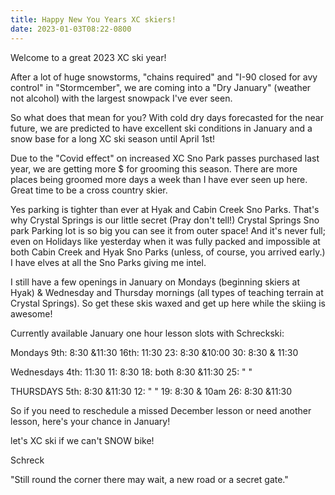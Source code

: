 ```yaml
---
title: Happy New You Years XC skiers!
date: 2023-01-03T08:22-0800
---
```

Welcome to a great 2023 XC ski year! 

After a lot of huge snowstorms, "chains required" and "I-90 closed for avy control" in "Stormcember", we are coming into a "Dry January" (weather not alcohol) with the largest snowpack I've ever seen.

 So what does that mean for you? With cold dry days forecasted for the near future, we are predicted to have excellent ski conditions  in January and a snow base for a long XC ski season until April 1st! 

 Due to the "Covid effect" on increased XC Sno Park passes purchased last year, we are getting more $ for grooming this season.  There are more places being groomed more days a week than I have ever seen up here. Great time to be a cross country skier. 

Yes parking is tighter than ever at Hyak and Cabin Creek Sno Parks.  That's why Crystal Springs is our little secret (Pray don't tell!)
Crystal Springs Sno park Parking lot  is so big you can see it from outer space!  And it's never full; even on Holidays like yesterday when it was fully packed and impossible at both Cabin Creek and Hyak Sno Parks (unless, of course, you arrived early.) I have elves at all the Sno Parks giving me intel.

I still have a few openings in January on Mondays (beginning skiers at Hyak) & Wednesday and Thursday mornings (all types of teaching terrain at Crystal Springs). So get these skis waxed and get up here while the skiing is awesome!

Currently available January one hour lesson slots with Schreckski:

Mondays
9th:  8:30 &11:30
16th: 11:30
23:   8:30 &10:00
30:   8:30 & 11:30

Wednesdays 
4th: 11:30
11: 8:30
18: both 8:30 &11:30
25:    "     "

THURSDAYS 
5th: 8:30 &11:30
12:     "     "
19:   8:30 & 10am 
26:   8:30 &11:30

So if you need to reschedule a missed December lesson or need another lesson, here's your chance in January!

let's XC ski if we can't SNOW bike!

Schreck

"Still round the corner there may wait,
a new road or a secret gate."
